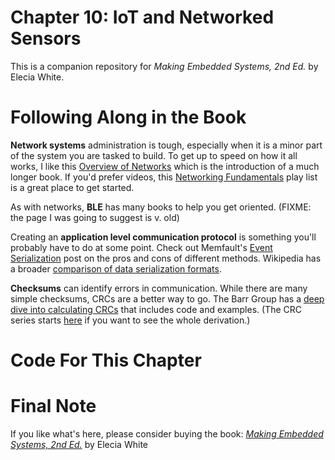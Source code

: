 # Chapter 10: IoT and Networked Sensors
This is a companion repository for _Making Embedded Systems, 2nd Ed._ by Elecia White. 

# Following Along in the Book
**Network systems** administration is tough, especially when it is a minor part of the system you are tasked to build. To get up to speed on how it all works, I like this [Overview of Networks](https://intronetworks.cs.luc.edu/current2/html/intro.html) which is the introduction of a much longer book. If you'd prefer videos, this [Networking Fundamentals](https://www.youtube.com/playlist?list=PLIFyRwBY_4bRLmKfP1KnZA6rZbRHtxmXi) play list is a great place to get started.

As with networks, **BLE** has many books to help you get oriented. 
(FIXME: the page I was going to suggest is v. old)

Creating an **application level communication protocol** is something you'll probably have to do at some point. Check out Memfault's [Event Serialization](https://docs.memfault.com/docs/mcu/event-serialization-overview/) post on the pros and cons of different methods. Wikipedia has a broader [comparison of data serialization formats](https://en.wikipedia.org/wiki/Comparison_of_data-serialization_formats).

**Checksums** can identify errors in communication. While there are many simple checksums, CRCs are a better way to go. The Barr Group has a [deep dive into calculating CRCs](https://barrgroup.com/Embedded-Systems/How-To/CRC-Calculation-C-Code) that includes code and examples. (The CRC series starts [here](https://barrgroup.com/tech-talks/checksums-and-crcs) if you want to see the whole derivation.)



# Code For This Chapter

# Final Note
If you like what's here, please consider buying the book: [_Making Embedded Systems, 2nd Ed._](https://learning.oreilly.com/library/view/making-embedded-systems/9781098151539/) by Elecia White
